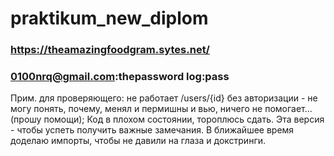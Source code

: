 # praktikum_new_diplom
### https://theamazingfoodgram.sytes.net/
### 0100nrq@gmail.com:thepassword log:pass
Прим. для проверяющего: не работает /users/{id} без авторизации - не могу понять, почему,
менял и пермишны и вью, ничего не помогает... (прошу помощи); Код в плохом состоянии, тороплюсь сдать. Эта версия - чтобы успеть получить важные замечания.
В ближайшее время доделаю импорты, чтобы не давили на глаза и докстринги.